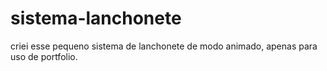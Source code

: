 # sistema-lanchonete
criei esse pequeno sistema de lanchonete de modo animado, apenas para uso de portfolio. 
